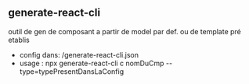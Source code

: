 ## generate-react-cli

outil de gen de composant a partir de model par def. ou de template pré etablis 

 * config dans: /generate-react-cli.json
 * usage : npx generate-react-cli c nomDuCmp --type=typePresentDansLaConfig
 
